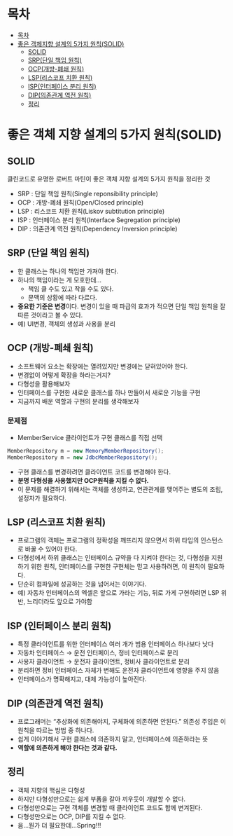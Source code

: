 # 목차
* [목차](#목차)
* [좋은 객체지향 설계의 5가지 원칙(SOLID)](#좋은-객체-지향-설계의-5가지-원칙solid)
    + [SOLID](#solid)
    + [SRP(단일 책임 원칙)](#srp-단일-책임-원칙)
    + [OCP(개방-폐쇄 원칙)](#ocp-개방-폐쇄-원칙)
    + [LSP(리스코프 치환 원칙)](#lsp-리스코프-치환-원칙)
    + [ISP(인터페이스 분리 원칙)](#isp-인터페이스-분리-원칙)
    + [DIP(의존관계 역전 원칙)](#dip-의존관계-역전-원칙)
    + [정리](#정리)

# 좋은 객체 지향 설계의 5가지 원칙(SOLID)

## SOLID

클린코드로 유명한 로버트 마틴이 좋은 객체 지향 설계의 5가지 원칙을 정리한 것

- SRP : 단일 책임 원칙(Single reponsibility principle)
- OCP : 개방-폐쇄 원칙(Open/Closed principle)
- LSP : 리스코프 치환 원칙(Liskov subtitution principle)
- ISP : 인터페이스 분리 원칙(Interface Segregation principle)
- DIP : 의존관계 역전 원칙(Dependency Inversion principle)

## SRP (단일 책임 원칙)

- 한 클래스는 하나의 책임만 가져야 한다.
- 하나의 책임이라는 게 모호한데…
    - 책임 클 수도 있고 작을 수도 있다.
    - 문맥의 상황에 따라 다르다.
- **중요한 기준은 변경**이다. 변경이 있을 때 파급의 효과가 적으면 단일 책임 원칙을 잘 따른 것이라고 볼 수 있다.
- 예) UI변경, 객체의 생성과 사용을 분리

## OCP (개방-폐쇄 원칙)

- 소프트웨어 요소는 확장에는 열려있지만 변경에는 닫혀있어야 한다.
- 변경없이 어떻게 확장을 하라는거지?
- 다형성을 활용해보자
- 인터페이스를 구현한 새로운 클래스를 하나 만들어서 새로운 기능을 구현
- 지금까지 배운 역할과 구현의 분리를 생각해보자

### 문제점

- MemberService 클라이언트가 구현 클래스를 직접 선택
```java
MemberRepository m = new MemoryMemberRepository();
MemberRepository m = new JdbcMemberRepository();
```
- 구현 클래스를 변경하려면 클라이언트 코드를 변경해야 한다.
- **분명 다형성을 사용했지만 OCP원칙을 지킬 수 없다.**
- 이 문제를 해결하기 위해서는 객체를 생성하고, 연관관계를 맺어주는 별도의 조립, 설정자가 필요하다.

## LSP (리스코프 치환 원칙)

- 프로그램의 객체는 프로그램의 정확성을 깨뜨리지 않으면서 하위 타입의 인스턴스로 바꿀 수 있어야 한다.
- 다형성에서 하위 클래스는 인터페이스 규약을 다 지켜야 한다는 것, 다형성을 지원하기 위한 원칙, 인터페이스를 구현한 구현체는 믿고 사용하려면, 이 원칙이 필요하다.
- 단순히 컴파일에 성공하는 것을 넘어서는 이야기다.
- 예) 자동차 인터페이스의 엑셀은 앞으로 가라는 기능, 뒤로 가게 구현하려면 LSP 위반, 느리더라도 앞으로 가야함

## ISP (인터페이스 분리 원칙)

- 특정 클라이언트를 위한 인터페이스 여러 개가 범용 인터페이스 하나보다 낫다
- 자동차 인터페이스 → 운전 인터페이스, 정비 인터페이스로 분리
- 사용자 클라이언트 → 운전자 클라이언트, 정비사 클라이언트로 분리
- 분리하면 정비 인터페이스 자체가 변해도 운전자 클라이언트에 영향을 주지 않음
- 인터페이스가 명확해지고, 대체 가능성이 높아진다.

## DIP (의존관계 역전 원칙)

- 프로그래머는 “추상화에 의존해야지, 구체화에 의존하면 안된다.” 의존성 주입은 이 원칙을 따르는 방법 중 하나다.
- 쉽게 이야기해서 구현 클래스에 의존하지 말고, 인터페이스에 의존하라는 뜻
- **역할에 의존하게 해야 한다는 것과 같다.**

## 정리

- 객체 지향의 핵심은 다형성
- 하지만 다형성만으로는 쉽게 부품을 갈아 끼우듯이 개발할 수 없다.
- 다형성만으로는 구현 객체를 변경할 때 클라이언트 코드도 함께 변겨된다.
- 다형성만으로는 OCP, DIP를 지킬 수 없다.
- 음…뭔가 더 필요한데…Spring!!!